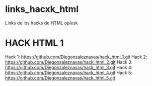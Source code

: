 # links_hacxk_html
Links de los hacks de HTML oplesk


# HACK HTML 1

Hack 1: https://github.com/Diegonzaleznavas/hack_html_1.git
Hack 2: https://github.com/Diegonzaleznavas/hack_html_2.git
Hack 3: https://github.com/Diegonzaleznavas/hack_html_3.git
Hack 4: https://github.com/Diegonzaleznavas/hack_html_4.git
Hack 5: https://github.com/Diegonzaleznavas/hack_html_5.git
